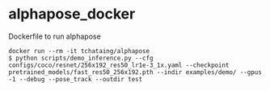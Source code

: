 # alphapose_docker
Dockerfile to run alphapose

`docker run --rm -it tchataing/alphapose`  
`$ python scripts/demo_inference.py --cfg configs/coco/resnet/256x192_res50_lr1e-3_1x.yaml --checkpoint pretrained_models/fast_res50_256x192.pth --indir examples/demo/ --gpus -1 --debug --pose_track --outdir test
`
